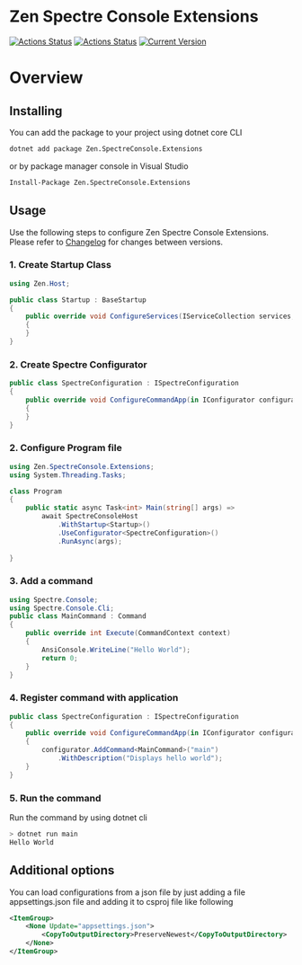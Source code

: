 # Zen Spectre Console Extensions
[![Actions Status](https://github.com/WajahatAliAbid/zen-spectreconsole-extensions/workflows/.NET%20Core%20Build/badge.svg?branch=main)](https://github.com/WajahatAliAbid/zen-spectreconsole-extensions/actions) [![Actions Status](https://github.com/WajahatAliAbid/zen-spectreconsole-extensions/workflows/.NET%20Core%20Publish/badge.svg)](https://github.com/WajahatAliAbid/zen-spectreconsole-extensions/actions) [![Current Version](https://img.shields.io/badge/Version-1.3.0-brightgreen?logo=nuget&labelColor=30363D)](./CHANGELOG.md#130---2021-10-07)

# Overview

## Installing
You can add the package to your project using dotnet core CLI
```bash
dotnet add package Zen.SpectreConsole.Extensions
```
or by package manager console in Visual Studio
```bash
Install-Package Zen.SpectreConsole.Extensions
```

## Usage
Use the following steps to configure Zen Spectre Console Extensions. Please refer to [Changelog](./CHANGELOG.md) for changes between versions.

### 1. Create Startup Class
```csharp
using Zen.Host;

public class Startup : BaseStartup
{
    public override void ConfigureServices(IServiceCollection services, IConfigurationRoot configuration)
    {
    }
}
```

### 2. Create Spectre Configurator
```csharp
public class SpectreConfiguration : ISpectreConfiguration
{
    public override void ConfigureCommandApp(in IConfigurator configurator)
    {
    }
}
```

### 2. Configure Program file
```csharp
using Zen.SpectreConsole.Extensions;
using System.Threading.Tasks;

class Program
{
    public static async Task<int> Main(string[] args) => 
        await SpectreConsoleHost
            .WithStartup<Startup>()
            .UseConfigurator<SpectreConfiguration>()
            .RunAsync(args);
        
}
```

### 3. Add a command
```csharp
using Spectre.Console;
using Spectre.Console.Cli;
public class MainCommand : Command
{
    public override int Execute(CommandContext context)
    {
        AnsiConsole.WriteLine("Hello World");
        return 0;
    }
}
```

### 4. Register command with application
```csharp
public class SpectreConfiguration : ISpectreConfiguration
{
    public override void ConfigureCommandApp(in IConfigurator configurator)
    {
        configurator.AddCommand<MainCommand>("main")
            .WithDescription("Displays hello world");
    }
}
```

### 5. Run the command
Run the command by using dotnet cli
```bash
> dotnet run main
Hello World
```

## Additional options
You can load configurations from a json file by just adding a file appsettings.json file and adding it to csproj file like following
```xml
<ItemGroup>
    <None Update="appsettings.json">
        <CopyToOutputDirectory>PreserveNewest</CopyToOutputDirectory>
    </None>
</ItemGroup>
```